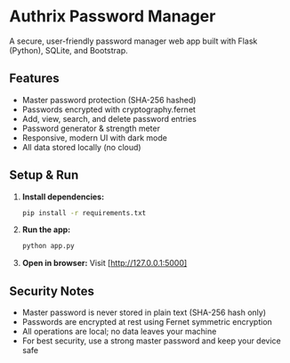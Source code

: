 # Authrix Password Manager

A secure, user-friendly password manager web app built with Flask (Python), SQLite, and Bootstrap.

## Features
- Master password protection (SHA-256 hashed)
- Passwords encrypted with cryptography.fernet
- Add, view, search, and delete password entries
- Password generator & strength meter
- Responsive, modern UI with dark mode
- All data stored locally (no cloud)

## Setup & Run
1. **Install dependencies:**
   ```bash
   pip install -r requirements.txt
   ```
2. **Run the app:**
   ```bash
   python app.py
   ```
3. **Open in browser:**
   Visit [http://127.0.0.1:5000]

## Security Notes
- Master password is never stored in plain text (SHA-256 hash only)
- Passwords are encrypted at rest using Fernet symmetric encryption
- All operations are local; no data leaves your machine
- For best security, use a strong master password and keep your device safe

